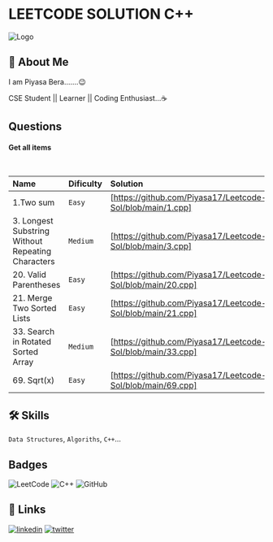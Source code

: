 
# LEETCODE SOLUTION C++



![Logo](https://upload.wikimedia.org/wikipedia/commons/0/0a/LeetCode_Logo_black_with_text.svg)


## 🚀 About Me
I am Piyasa Bera.......😉

CSE Student || Learner || Coding Enthusiast...☕


## Questions

#### Get all items

```https://leetcode.com/problemset/all/
  
```

|  Name | Dificulty     |   Solution                |
| :-------- | :------- | :------------------------- |
| 1.Two sum | `Easy` | [https://github.com/Piyasa17/Leetcode-Sol/blob/main/1.cpp] |
| 3. Longest Substring Without Repeating Characters | `Medium` | [https://github.com/Piyasa17/Leetcode-Sol/blob/main/3.cpp] |
| 20. Valid Parentheses | `Easy` | [https://github.com/Piyasa17/Leetcode-Sol/blob/main/20.cpp] |
| 21. Merge Two Sorted Lists | `Easy` | [https://github.com/Piyasa17/Leetcode-Sol/blob/main/21.cpp] |
| 33. Search in Rotated Sorted Array | `Medium` | [https://github.com/Piyasa17/Leetcode-Sol/blob/main/33.cpp] |
| 69. Sqrt(x) | `Easy` | [https://github.com/Piyasa17/Leetcode-Sol/blob/main/69.cpp] |




## 🛠 Skills
`Data Structures`, `Algoriths`, `C++`...


## Badges
![LeetCode](https://img.shields.io/badge/LeetCode-000000?style=for-the-badge&logo=LeetCode&logoColor=#d16c06)
![C++](https://img.shields.io/badge/c++-%2300599C.svg?style=for-the-badge&logo=c%2B%2B&logoColor=white)
![GitHub](https://img.shields.io/badge/github-%23121011.svg?style=for-the-badge&logo=github&logoColor=white)


## 🔗 Links

[![linkedin](https://img.shields.io/badge/linkedin-0A66C2?style=for-the-badge&logo=linkedin&logoColor=white)](https://www.linkedin.com/in/piyasa-bera-928b09206)
[![twitter](https://img.shields.io/badge/twitter-1DA1F2?style=for-the-badge&logo=twitter&logoColor=white)](https://twitter.com/BeraPiyasa?t=wbP7gecQVxHPFvr28gz-TA&s=08)

